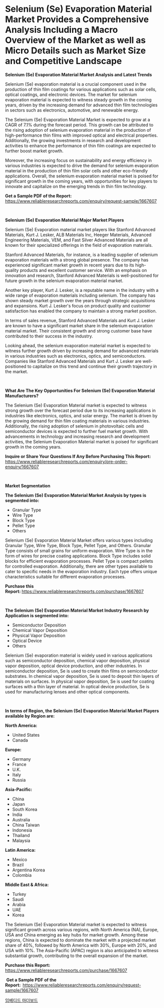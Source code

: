 <p><h1>Selenium (Se) Evaporation Material Market Provides a Comprehensive Analysis Including a Macro Overview of the Market as well as Micro Details such as Market Size and Competitive Landscape</h1></p><p><strong>Selenium (Se) Evaporation Material Market Analysis and Latest Trends</strong></p>
<p><p>Selenium (Se) evaporation material is a crucial component used in the production of thin film coatings for various applications such as solar cells, optical coatings, and electronic devices. The market for selenium evaporation material is expected to witness steady growth in the coming years, driven by the increasing demand for advanced thin film technologies in sectors such as electronics, automotive, and renewable energy.</p><p>The Selenium (Se) Evaporation Material Market is expected to grow at a CAGR of 7.1% during the forecast period. This growth can be attributed to the rising adoption of selenium evaporation material in the production of high-performance thin films with improved optical and electrical properties. Additionally, the growing investments in research and development activities to enhance the performance of thin film coatings are expected to further boost market growth.</p><p>Moreover, the increasing focus on sustainability and energy efficiency in various industries is expected to drive the demand for selenium evaporation material in the production of thin film solar cells and other eco-friendly applications. Overall, the selenium evaporation material market is poised for significant growth in the coming years, with opportunities for key players to innovate and capitalize on the emerging trends in thin film technology.</p></p>
<p><strong>Get a Sample PDF of the Report:&nbsp;</strong> <a href="https://www.reliableresearchreports.com/enquiry/request-sample/1667607">https://www.reliableresearchreports.com/enquiry/request-sample/1667607</a></p>
<p>&nbsp;</p>
<p><strong>Selenium (Se) Evaporation Material Major Market Players</strong></p>
<p><p>Selenium (Se) Evaporation material market players like Stanford Advanced Materials, Kurt J. Lesker, ALB Materials Inc, Heeger Materials, Advanced Engineering Materials, VEM, and Fast Silver Advanced Materials are all known for their specialized offerings in the field of evaporation materials.</p><p>Stanford Advanced Materials, for instance, is a leading supplier of selenium evaporation materials with a strong global presence. The company has experienced significant market growth in recent years due to its high-quality products and excellent customer service. With an emphasis on innovation and research, Stanford Advanced Materials is well-positioned for future growth in the selenium evaporation material market.</p><p>Another key player, Kurt J. Lesker, is a reputable name in the industry with a wide range of evaporation materials including selenium. The company has shown steady market growth over the years through strategic acquisitions and expansions. Kurt J. Lesker's focus on product quality and customer satisfaction has enabled the company to maintain a strong market position.</p><p>In terms of sales revenue, Stanford Advanced Materials and Kurt J. Lesker are known to have a significant market share in the selenium evaporation material market. Their consistent growth and strong customer base have contributed to their success in the industry.</p><p>Looking ahead, the selenium evaporation material market is expected to witness further growth driven by increasing demand for advanced materials in various industries such as electronics, optics, and semiconductors. Companies like Stanford Advanced Materials and Kurt J. Lesker are well-positioned to capitalize on this trend and continue their growth trajectory in the market.</p></p>
<p>&nbsp;</p>
<p><strong>What Are The Key Opportunities For Selenium (Se) Evaporation Material Manufacturers?</strong></p>
<p><p>The Selenium (Se) Evaporation Material market is expected to witness strong growth over the forecast period due to its increasing applications in industries like electronics, optics, and solar energy. The market is driven by the growing demand for thin film coating materials in various industries. Additionally, the rising adoption of selenium in photovoltaic cells and semiconductor devices is expected to further fuel market growth. With advancements in technology and increasing research and development activities, the Selenium Evaporation Material market is poised for significant growth in the coming years.</p></p>
<p><strong>Inquire or Share Your Questions If Any Before Purchasing This Report:</strong> <a href="https://www.reliableresearchreports.com/enquiry/pre-order-enquiry/1667607">https://www.reliableresearchreports.com/enquiry/pre-order-enquiry/1667607</a></p>
<p>&nbsp;</p>
<p><strong>Market Segmentation</strong></p>
<p><strong>The Selenium (Se) Evaporation Material Market Analysis by types is segmented into:</strong></p>
<p><ul><li>Granular Type</li><li>Wire Type</li><li>Block Type</li><li>Pellet Type</li><li>Others</li></ul></p>
<p><p>Selenium (Se) Evaporation Material Market offers various types including Granular Type, Wire Type, Block Type, Pellet Type, and Others. Granular Type consists of small grains for uniform evaporation. Wire Type is in the form of wires for precise coating applications. Block Type includes solid blocks for efficient evaporation processes. Pellet Type is compact pellets for controlled evaporation. Additionally, there are other types available to cater to specific needs in the evaporation industry. Each type offers unique characteristics suitable for different evaporation processes.</p></p>
<p><strong>Purchase this Report:&nbsp;</strong><a href="https://www.reliableresearchreports.com/purchase/1667607">https://www.reliableresearchreports.com/purchase/1667607</a></p>
<p>&nbsp;</p>
<p><strong>The Selenium (Se) Evaporation Material Market Industry Research by Application is segmented into:</strong></p>
<p><ul><li>Semiconductor Deposition</li><li>Chemical Vapor Deposition</li><li>Physical Vapor Deposition</li><li>Optical Device</li><li>Others</li></ul></p>
<p><p>Selenium (Se) evaporation material is widely used in various applications such as semiconductor deposition, chemical vapor deposition, physical vapor deposition, optical device production, and other industries. In semiconductor deposition, Se is used to create thin films on semiconductor substrates. In chemical vapor deposition, Se is used to deposit thin layers of materials on surfaces. In physical vapor deposition, Se is used for coating surfaces with a thin layer of material. In optical device production, Se is used for manufacturing lenses and other optical components.</p></p>
<p>&nbsp;</p>
<p><strong>In terms of Region, the Selenium (Se) Evaporation Material Market Players available by Region are:</strong></p>
<p>
    <p> <strong> North America: </strong>
        <ul>
            <li>United States</li>
            <li>Canada</li>
        </ul>
        </p> 
    <p> <strong> Europe: </strong>
        <ul>
            <li>Germany</li>
            <li>France</li>
            <li>U.K.</li>
            <li>Italy</li>
            <li>Russia</li>
        </ul>
        </p> 
    <p> <strong> Asia-Pacific: </strong>
        <ul>
            <li>China</li>
            <li>Japan</li>
            <li>South Korea</li>
            <li>India</li>
            <li>Australia</li>
            <li>China Taiwan</li>
            <li>Indonesia</li>
            <li>Thailand</li>
            <li>Malaysia</li>
        </ul>
        </p> 
    <p> <strong> Latin America: </strong>
        <ul>
            <li>Mexico</li>
            <li>Brazil</li>
            <li>Argentina Korea</li>
            <li>Colombia</li>
        </ul>
        </p> 
    <p> <strong> Middle East & Africa: </strong>
        <ul>
            <li>Turkey</li>
            <li>Saudi</li>
            <li>Arabia</li>
            <li>UAE</li>
            <li>Korea</li>
        </ul>
    </p>
    </p>
<p><p>The Selenium (Se) Evaporation Material market is expected to witness significant growth across various regions, with North America (NA), Europe, USA and China emerging as key hubs for market growth. Among these regions, China is expected to dominate the market with a projected market share of 40%, followed by North America with 30%, Europe with 20%, and USA with 10%. The Asia-Pacific (APAC) region is also anticipated to witness substantial growth, contributing to the overall expansion of the market.</p></p>
<p><strong>Purchase this Report: </strong><a href="https://www.reliableresearchreports.com/purchase/1667607">https://www.reliableresearchreports.com/purchase/1667607</a></p>
<p>&nbsp;<strong>Get a Sample PDF of the Report:&nbsp;&nbsp;</strong><a href="https://www.reliableresearchreports.com/enquiry/request-sample/1667607">https://www.reliableresearchreports.com/enquiry/request-sample/1667607</a></p>
<p><strong></strong></p>
<p><p><a href="https://github.com/laholand/Market-Research-Report-List-3/blob/main/193344442.md">임베디드 마더보드</a></p></p>